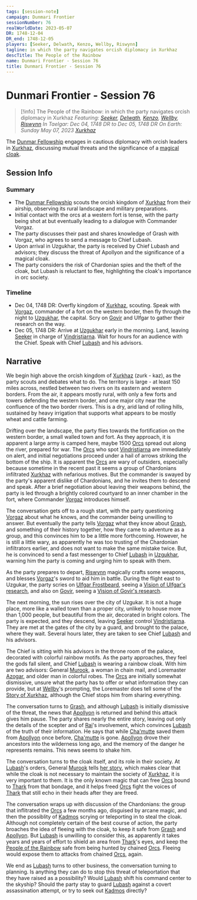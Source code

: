 ```yaml
---
tags: [session-note]
campaign: Dunmari Frontier
sessionNumber: 76
realWorldDate: 2023-05-07
DR: 1748-12-04
DR_end: 1748-12-05
players: [Seeker, Delwath, Kenzo, Wellby, Riswynn]
tagline: in which the party navigates orcish diplomacy in Xurkhaz
descTitle: The People of the Rainbow
name: Dunmari Frontier - Session 76
title: Dunmari Frontier - Session 76
---
```

# Dunmari Frontier - Session 76

>[!info] The People of the Rainbow: in which the party navigates orcish diplomacy in Xurkhaz
> *Featuring: [Seeker](<../../../people/pcs/dunmar-fellowship/seeker.md>), [Delwath](<../../../people/pcs/dunmar-fellowship/delwath.md>), [Kenzo](<../../../people/pcs/dunmar-fellowship/kenzo.md>), [Wellby](<../../../people/pcs/dunmar-fellowship/wellby.md>), [Riswynn](<../../../people/pcs/dunmar-fellowship/riswynn.md>)*
> *In Taelgar: Dec 04, 1748 DR to Dec 05, 1748 DR*
> *On Earth: Sunday May 07, 2023*
> *[Xurkhaz](<../../../gazetteer/upper-istaros/xurkhaz/xurkhaz.md>)*

The [Dunmar Fellowship](<../../../people/pcs/dunmar-fellowship/dunmar-fellowship.md>) engages in cautious diplomacy with orcish leaders in [Xurkhaz](<../../../gazetteer/upper-istaros/xurkhaz/xurkhaz.md>), discussing mutual threats and the significance of a [magical cloak](<../../../things/artifacts-of-power/cloak-of-rainbows.md>).

## Session Info
### Summary
- The [Dunmar Fellowship](<../../../people/pcs/dunmar-fellowship/dunmar-fellowship.md>) scouts the orcish kingdom of [Xurkhaz](<../../../gazetteer/upper-istaros/xurkhaz/xurkhaz.md>) from their airship, observing its rural landscape and military preparations.
- Initial contact with the orcs at a western fort is tense, with the party being shot at but eventually leading to a dialogue with Commander Vorgaz.
- The party discusses their past and shares knowledge of Grash with Vorgaz, who agrees to send a message to Chief Lubash.
- Upon arrival in Uzgukhar, the party is received by Chief Lubash and advisors; they discuss the threat of Apollyon and the significance of a magical cloak.
- The party considers the risk of Chardonian spies and the theft of the cloak, but Lubash is reluctant to flee, highlighting the cloak's importance in orc society.

### Timeline
- Dec 04, 1748 DR: Overfly kingdom of [Xurkhaz](<../../../gazetteer/upper-istaros/xurkhaz/xurkhaz.md>), scouting. Speak with [Vorgaz](<../../../people/orcs/vorgaz.md>), commander of a fort on the western border, then fly through the night to [Uzgukhar](<../../../gazetteer/upper-istaros/xurkhaz/uzgukhar.md>), the capital. Scry on [Govir](<../../../people/dunmari/govir.md>) and Ulfgar to gather their research on the way. 
- Dec 05, 1748 DR: Arrive at [Uzgukhar](<../../../gazetteer/upper-istaros/xurkhaz/uzgukhar.md>) early in the morning. Land, leaving [Seeker](<../../../people/pcs/dunmar-fellowship/seeker.md>) in charge of [Vindristjarna](<../../../things/ships/vindristjarna.md>). Wait for hours for an audience with the Chief. Speak with Chief [Lubash](<../../../people/orcs/lubash.md>) and his advisors. 

## Narrative
We begin high above the orcish kingdom of [Xurkhaz](<../../../gazetteer/upper-istaros/xurkhaz/xurkhaz.md>) (zurk - kaz), as the party scouts and debates what to do. The territory is large - at least 150 miles across, nestled between two rivers on its eastern and western borders. From the air, it appears mostly rural, with only a few forts and towers defending the western border, and one major city near the confluence of the two border rivers. This is a dry, arid land of rolling hills, sustained by heavy irrigation that supports what appears to be mostly wheat and cattle farming. 

Drifting over the landscape, the party flies towards the fortification on the western border, a small walled town and fort. As they approach, it is apparent a large army is camped here, maybe 1500 [Orcs](<../../../species/orcs.md>) spread out along the river, prepared for war. The [Orcs](<../../../species/orcs.md>) who spot [Vindristjarna](<../../../things/ships/vindristjarna.md>) are immediately on alert, and initial negotiations proceed under a hail of arrows striking the bottom of the ship. It is apparent the [Orcs](<../../../species/orcs.md>) are wary of outsiders, especially because sometime in the recent past it seems a group of Chardonians infiltrated [Xurkhaz](<../../../gazetteer/upper-istaros/xurkhaz/xurkhaz.md>) with nefarious motives. But the commander is swayed by the party's apparent dislike of Chardonians, and he invites them to descend and speak. After a brief negotiation about leaving their weapons behind, the party is led through a brightly colored courtyard to an inner chamber in the fort, where Commander [Vorgaz](<../../../people/orcs/vorgaz.md>) introduces himself. 

The conversation gets off to a rough start, with the party questioning [Vorgaz](<../../../people/orcs/vorgaz.md>) about what he knows, and the commander being unwilling to answer. But eventually the party tells [Vorgaz](<../../../people/orcs/vorgaz.md>) what they know about [Grash](<../../../people/other-nonhumans/grash.md>), and something of their history together, how they came to adventure as a group, and this convinces him to be a little more forthcoming. However, he is still a little wary, as apparently he was too trusting of the Chardonian infiltrators earlier, and does not want to make the same mistake twice. But, he is convinced to send a fast messenger to Chief [Lubash](<../../../people/orcs/lubash.md>) in [Uzgukhar](<../../../gazetteer/upper-istaros/xurkhaz/uzgukhar.md>), warning him the party is coming and urging him to speak with them. 

As the party prepares to depart, [Riswynn](<../../../people/pcs/dunmar-fellowship/riswynn.md>) magically crafts some weapons, and blesses [Vorgaz](<../../../people/orcs/vorgaz.md>)'s sword to aid him in battle. During the flight east to Uzgukar, the party scries on [Ulfgar Frostbeard](<../../../people/dwarves/ulfgar-frostbeard.md>), seeing a [Vision of Ulfgar's research](<../scrying-and-spying/vision-of-ulfgar-s-research.md>), and also on [Govir](<../../../people/dunmari/govir.md>), seeing a [Vision of Govir's research](<../scrying-and-spying/vision-of-govir-s-research.md>). 

The next morning, the sun rises over the city of Uzgukar. It is not a huge place, more like a walled town than a proper city, unlikely to house more than 1,000 people, but beautiful from the air, decorated in bright colors.  The party is expected, and they descend, leaving [Seeker](<../../../people/pcs/dunmar-fellowship/seeker.md>) control [Vindristjarna](<../../../things/ships/vindristjarna.md>). They are met at the gates of the city by a guard, and brought to the palace, where they wait. Several hours later, they are taken to see Chief [Lubash](<../../../people/orcs/lubash.md>) and his advisors. 

The Chief is sitting with his advisors in the throne room of the palace, decorated with colorful rainbow motifs. As the party approaches, they feel the gods fall silent, and Chief [Lubash](<../../../people/orcs/lubash.md>) is wearing a rainbow cloak. With him are two advisors: General [Murook](<../../../people/orcs/murook.md>), a woman in chain mail, and Loremaster [Azogar](<../../../people/orcs/azogar.md>), and older man in colorful robes. The [Orcs](<../../../species/orcs.md>) are initially somewhat dismissive, unsure what the party has to offer or what information they can provide, but at [Wellby](<../../../people/pcs/dunmar-fellowship/wellby.md>)'s prompting, the Loremaster does tell some of the [Story of Xurkhaz](<../tales-and-stories/story-of-xurkhaz.md>), although the Chief stops him from sharing everything.

The conversation turns to [Grash](<../../../people/other-nonhumans/grash.md>), and although [Lubash](<../../../people/orcs/lubash.md>) is initially dismissive of the threat, the news that [Apollyon](<../../../people/historical-figures/drankorian-emperors/apollyon.md>) is returned and behind this attack gives him pause. The party shares nearly the entire story, leaving out only the details of the scepter and of [Rai](<../../../people/pcs/great-war/rai.md>)'s involvement, which convinces [Lubash](<../../../people/orcs/lubash.md>) of the truth of their information. He says that while [Cha'mutte](<../../../people/extraplanar-powers/cha-mutte.md>) saved them from [Apollyon](<../../../people/historical-figures/drankorian-emperors/apollyon.md>) once before, [Cha'mutte](<../../../people/extraplanar-powers/cha-mutte.md>) is gone. [Apollyon](<../../../people/historical-figures/drankorian-emperors/apollyon.md>) drove their ancestors into the wilderness long ago, and the memory of the danger he represents remains. This news seems to shake him.

The conversation turns to the cloak itself, and its role in their society. At [Lubash](<../../../people/orcs/lubash.md>)'s orders, General [Murook](<../../../people/orcs/murook.md>) tells [her story](<../tales-and-stories/murook-s-story.md>), which makes clear that while the cloak is not necessary to maintain the society of [Xurkhaz](<../../../gazetteer/upper-istaros/xurkhaz/xurkhaz.md>), it is very important to them. It is the only known magic that can free [Orcs](<../../../species/orcs.md>) bound to [Thark](<../../../gods-and-religions/gods/embodied-gods/thark.md>) from that bondage, and it helps freed [Orcs](<../../../species/orcs.md>) fight the voices of [Thark](<../../../gods-and-religions/gods/embodied-gods/thark.md>) that still echo in their heads after they are freed. 

The conversation wraps up with discussion of the Chardonians: the group that inflitrated the [Orcs](<../../../species/orcs.md>) a few months ago, disguised by arcane magic, and then the possiblity of [Kadmos](<../../../people/chardonians/kadmos.md>) scrying or teleporting in to steal the cloak. Although not completely certain of the best course of action, the party broaches the idea of fleeing with the cloak, to keep it safe from [Grash](<../../../people/other-nonhumans/grash.md>) and [Apollyon](<../../../people/historical-figures/drankorian-emperors/apollyon.md>). But [Lubash](<../../../people/orcs/lubash.md>) is unwilling to consider this, as apparently it takes years and years of effort to shield an area from [Thark](<../../../gods-and-religions/gods/embodied-gods/thark.md>)'s eyes, and keep the [People of the Rainbow](<../../../groups/orc-hordes/people-of-the-rainbow.md>) safe from being hunted by chained [Orcs](<../../../species/orcs.md>). Fleeing would expose them to attacks from chained [Orcs](<../../../species/orcs.md>), again. 

We end as [Lubash](<../../../people/orcs/lubash.md>) turns to other business, the conversation turning to planning. Is anything they can do to stop this threat of teleportation that they have raised as a possibility? Would [Lubash](<../../../people/orcs/lubash.md>) shift his command center to the skyship? Should the party stay to guard [Lubash](<../../../people/orcs/lubash.md>) against a covert assassination attempt, or try to seek out [Kadmos](<../../../people/chardonians/kadmos.md>) directly?
